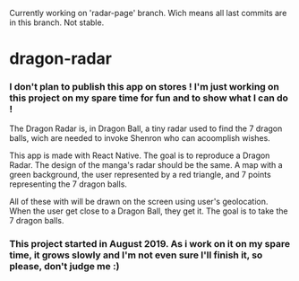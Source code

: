 Currently working on 'radar-page' branch. Wich means all last commits are in this branch. Not stable.

# dragon-radar

### I don't plan to publish this app on stores ! I'm just working on this project on my spare time for fun and to show what I can do !

The Dragon Radar is, in Dragon Ball, a tiny radar used to find the 7 dragon balls, wich are needed to invoke Shenron who can acoomplish wishes.

This app is made with React Native. The goal is to reproduce a Dragon Radar. The design of the manga's radar should be the same. A map with a green background, the user represented by a red triangle, and 7 points representing the 7 dragon balls.

All of these with will be drawn on the screen using user's geolocation.
When the user get close to a Dragon Ball, they get it. The goal is to take the 7 dragon balls.

### This project started in August 2019. As i work on it on my spare time, it grows slowly and I'm not even sure I'll finish it, so please, don't judge me :)